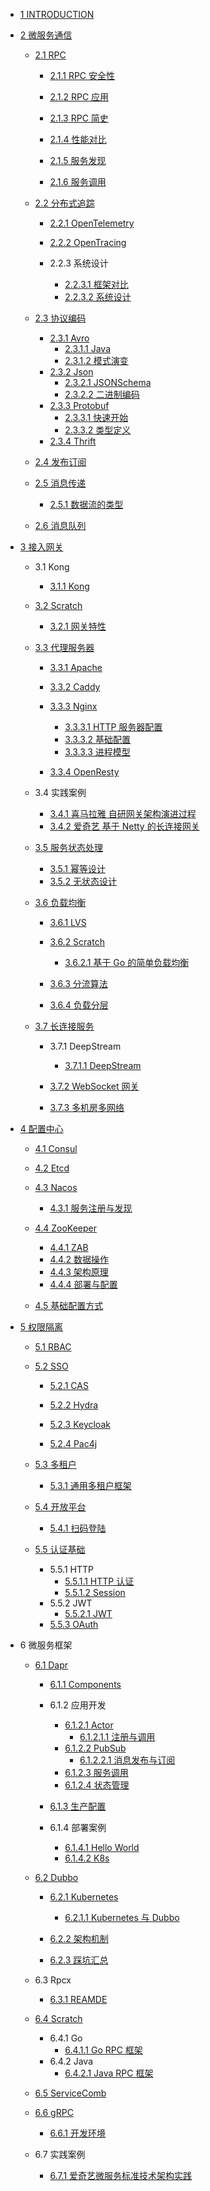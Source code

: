   - [1 INTRODUCTION](/INTRODUCTION.md)
  - [2 微服务通信](/微服务通信/README.md)
    - [2.1 RPC](/微服务通信/RPC/README.md)
      - [2.1.1 RPC 安全性](/微服务通信/RPC/RPC%20安全性.md)
      - [2.1.2 RPC 应用](/微服务通信/RPC/RPC%20应用.md)
      - [2.1.3 RPC 简史](/微服务通信/RPC/RPC%20简史.md)
      - [2.1.4 性能对比](/微服务通信/RPC/性能对比.md)
      - [2.1.5 服务发现](/微服务通信/RPC/服务发现/README.md)
        
      - [2.1.6 服务调用](/微服务通信/RPC/服务调用/README.md)
        
    - [2.2 分布式追踪](/微服务通信/分布式追踪/README.md)
      - [2.2.1 OpenTelemetry](/微服务通信/分布式追踪/OpenTelemetry/README.md)
        
      - [2.2.2 OpenTracing](/微服务通信/分布式追踪/OpenTracing/README.md)
        
      - 2.2.3 系统设计
        - [2.2.3.1 框架对比](/微服务通信/分布式追踪/系统设计/框架对比.md)
        - [2.2.3.2 系统设计](/微服务通信/分布式追踪/系统设计/系统设计.md)
    - [2.3 协议编码](/微服务通信/协议编码/README.md)
      - [2.3.1 Avro](/微服务通信/协议编码/Avro/README.md)
        - [2.3.1.1 Java](/微服务通信/协议编码/Avro/Java.md)
        - [2.3.1.2 模式演变](/微服务通信/协议编码/Avro/模式演变.md)
      - [2.3.2 Json](/微服务通信/协议编码/Json/README.md)
        - [2.3.2.1 JSONSchema](/微服务通信/协议编码/Json/JSONSchema.md)
        - [2.3.2.2 二进制编码](/微服务通信/协议编码/Json/二进制编码.md)
      - [2.3.3 Protobuf](/微服务通信/协议编码/Protobuf/README.md)
        - [2.3.3.1 快速开始](/微服务通信/协议编码/Protobuf/快速开始.md)
        - [2.3.3.2 类型定义](/微服务通信/协议编码/Protobuf/类型定义.md)
      - [2.3.4 Thrift](/微服务通信/协议编码/Thrift/README.md)
        
    - [2.4 发布订阅](/微服务通信/发布订阅/README.md)
      
    - [2.5 消息传递](/微服务通信/消息传递/README.md)
      - [2.5.1 数据流的类型](/微服务通信/消息传递/数据流的类型.md)
    - [2.6 消息队列](/微服务通信/消息队列/README.md)
      
  - [3 接入网关](/接入网关/README.md)
    - 3.1 Kong
      - [3.1.1 Kong](/接入网关/Kong/Kong.md)
    - [3.2 Scratch](/接入网关/Scratch/README.md)
      - [3.2.1 网关特性](/接入网关/Scratch/网关特性.md)
    - [3.3 代理服务器](/接入网关/代理服务器/README.md)
      - [3.3.1 Apache](/接入网关/代理服务器/Apache/README.md)
        
      - [3.3.2 Caddy](/接入网关/代理服务器/Caddy/README.md)
        
      - [3.3.3 Nginx](/接入网关/代理服务器/Nginx/README.md)
        - [3.3.3.1 HTTP 服务器配置](/接入网关/代理服务器/Nginx/HTTP%20服务器配置.md)
        - [3.3.3.2 基础配置](/接入网关/代理服务器/Nginx/基础配置.md)
        - [3.3.3.3 进程模型](/接入网关/代理服务器/Nginx/进程模型.md)
      - [3.3.4 OpenResty](/接入网关/代理服务器/OpenResty/README.md)
        
    - 3.4 实践案例
      - [3.4.1 喜马拉雅 自研网关架构演进过程](/接入网关/实践案例/2021-喜马拉雅-自研网关架构演进过程.md)
      - [3.4.2 爱奇艺 基于 Netty 的长连接网关](/接入网关/实践案例/2021-爱奇艺-基于%20Netty%20的长连接网关.md)
    - [3.5 服务状态处理](/接入网关/服务状态处理/README.md)
      - [3.5.1 幂等设计](/接入网关/服务状态处理/幂等设计.md)
      - [3.5.2 无状态设计](/接入网关/服务状态处理/无状态设计.md)
    - [3.6 负载均衡](/接入网关/负载均衡/README.md)
      - [3.6.1 LVS](/接入网关/负载均衡/LVS/README.md)
        
      - [3.6.2 Scratch](/接入网关/负载均衡/Scratch/README.md)
        - [3.6.2.1 基于 Go 的简单负载均衡](/接入网关/负载均衡/Scratch/基于%20Go%20的简单负载均衡.md)
      - [3.6.3 分流算法](/接入网关/负载均衡/分流算法.md)
      - [3.6.4 负载分层](/接入网关/负载均衡/负载分层.md)
    - [3.7 长连接服务](/接入网关/长连接服务/README.md)
      - 3.7.1 DeepStream
        - [3.7.1.1 DeepStream](/接入网关/长连接服务/DeepStream/DeepStream.md)
      - [3.7.2 WebSocket 网关](/接入网关/长连接服务/WebSocket%20网关/README.md)
        
      - [3.7.3 多机房多网络](/接入网关/长连接服务/多机房多网络.md)
  - [4 配置中心](/配置中心/README.md)
    - [4.1 Consul](/配置中心/Consul/README.md)
      
    - [4.2 Etcd](/配置中心/Etcd/README.md)
      
    - [4.3 Nacos](/配置中心/Nacos/README.md)
      - [4.3.1 服务注册与发现](/配置中心/Nacos/服务注册与发现.md)
    - [4.4 ZooKeeper](/配置中心/ZooKeeper/README.md)
      - [4.4.1 ZAB](/配置中心/ZooKeeper/ZAB.md)
      - [4.4.2 数据操作](/配置中心/ZooKeeper/数据操作.md)
      - [4.4.3 架构原理](/配置中心/ZooKeeper/架构原理.md)
      - [4.4.4 部署与配置](/配置中心/ZooKeeper/部署与配置.md)
    - [4.5 基础配置方式](/配置中心/基础配置方式.md)
  - [5 权限隔离](/权限隔离/README.md)
    - [5.1 RBAC](/权限隔离/RBAC/README.md)
      
    - [5.2 SSO](/权限隔离/SSO/README.md)
      - [5.2.1 CAS](/权限隔离/SSO/CAS/README.md)
        
      - [5.2.2 Hydra](/权限隔离/SSO/Hydra/README.md)
        
      - [5.2.3 Keycloak](/权限隔离/SSO/Keycloak/README.md)
        
      - [5.2.4 Pac4j](/权限隔离/SSO/Pac4j/README.md)
        
    - [5.3 多租户](/权限隔离/多租户/README.md)
      - [5.3.1 通用多租户框架](/权限隔离/多租户/通用多租户框架.md)
    - [5.4 开放平台](/权限隔离/开放平台/README.md)
      - [5.4.1 扫码登陆](/权限隔离/开放平台/扫码登陆.md)
    - [5.5 认证基础](/权限隔离/认证基础/README.md)
      - 5.5.1 HTTP
        - [5.5.1.1 HTTP 认证](/权限隔离/认证基础/HTTP/HTTP%20认证.md)
        - [5.5.1.2 Session](/权限隔离/认证基础/HTTP/Session.md)
      - 5.5.2 JWT
        - [5.5.2.1 JWT](/权限隔离/认证基础/JWT/JWT.md)
      - [5.5.3 OAuth](/权限隔离/认证基础/OAuth/README.md)
        
  - 6 微服务框架
    - [6.1 Dapr](/微服务框架/Dapr/README.md)
      - [6.1.1 Components](/微服务框架/Dapr/Components/README.md)
        
      - 6.1.2 应用开发
        - [6.1.2.1 Actor](/微服务框架/Dapr/应用开发/Actor/README.md)
          - [6.1.2.1.1 注册与调用](/微服务框架/Dapr/应用开发/Actor/注册与调用.md)
        - [6.1.2.2 PubSub](/微服务框架/Dapr/应用开发/PubSub/README.md)
          - [6.1.2.2.1 消息发布与订阅](/微服务框架/Dapr/应用开发/PubSub/消息发布与订阅.md)
        - [6.1.2.3 服务调用](/微服务框架/Dapr/应用开发/服务调用.md)
        - [6.1.2.4 状态管理](/微服务框架/Dapr/应用开发/状态管理.md)
      - [6.1.3 生产配置](/微服务框架/Dapr/生产配置/README.md)
        
      - 6.1.4 部署案例
        - [6.1.4.1 Hello World](/微服务框架/Dapr/部署案例/Hello%20World.md)
        - [6.1.4.2 K8s](/微服务框架/Dapr/部署案例/K8s.md)
    - [6.2 Dubbo](/微服务框架/Dubbo/README.md)
      - [6.2.1 Kubernetes](/微服务框架/Dubbo/Kubernetes/README.md)
        - [6.2.1.1 Kubernetes 与 Dubbo](/微服务框架/Dubbo/Kubernetes/Kubernetes%20与%20Dubbo.md)
      - [6.2.2 架构机制](/微服务框架/Dubbo/架构机制/README.md)
        
      - [6.2.3 踩坑汇总](/微服务框架/Dubbo/踩坑汇总.md)
    - 6.3 Rpcx
      - [6.3.1 REAMDE](/微服务框架/Rpcx/REAMDE.md)
    - [6.4 Scratch](/微服务框架/Scratch/README.md)
      - 6.4.1 Go
        - [6.4.1.1 Go RPC 框架](/微服务框架/Scratch/Go/Go%20RPC%20框架.md)
      - 6.4.2 Java
        - [6.4.2.1 Java RPC 框架](/微服务框架/Scratch/Java/Java%20RPC%20框架.md)
    - [6.5 ServiceComb](/微服务框架/ServiceComb/README.md)
      
    - [6.6 gRPC](/微服务框架/gRPC/README.md)
      - [6.6.1 开发环境](/微服务框架/gRPC/开发环境.md)
    - 6.7 实践案例
      - [6.7.1 爱奇艺微服务标准技术架构实践](/微服务框架/实践案例/爱奇艺微服务标准技术架构实践.md)